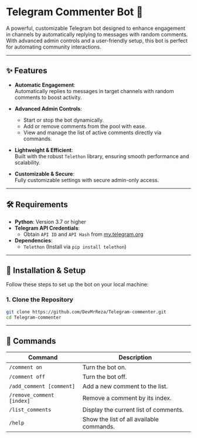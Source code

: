 # Telegram Commenter Bot 🚀

A powerful, customizable Telegram bot designed to enhance engagement in channels by automatically replying to messages with random comments. With advanced admin controls and a user-friendly setup, this bot is perfect for automating community interactions.

---

## ✨ Features

- **Automatic Engagement**:  
  Automatically replies to messages in target channels with random comments to boost activity.  

- **Advanced Admin Controls**:  
  - Start or stop the bot dynamically.  
  - Add or remove comments from the pool with ease.  
  - View and manage the list of active comments directly via commands.

- **Lightweight & Efficient**:  
  Built with the robust `Telethon` library, ensuring smooth performance and scalability.  

- **Customizable & Secure**:  
  Fully customizable settings with secure admin-only access.

---

## 🛠️ Requirements

- **Python**: Version 3.7 or higher  
- **Telegram API Credentials**:  
  - Obtain `API ID` and `API Hash` from [my.telegram.org](https://my.telegram.org)  
- **Dependencies**:  
  - `Telethon` (Install via `pip install telethon`)

---

## 🚀 Installation & Setup

Follow these steps to set up the bot on your local machine:

### 1. Clone the Repository
```bash
git clone https://github.com/DevMrReza/Telegram-commenter.git
cd Telegram-commenter
```
---

## 📝 Commands

| **Command**           | **Description**                                    |
|------------------------|----------------------------------------------------|
| `/comment on`         | Turn the bot on.                                   |
| `/comment off`        | Turn the bot off.                                  |
| `/add_comment [comment]` | Add a new comment to the list.                   |
| `/remove_comment [index]` | Remove a comment by its index.                  |
| `/list_comments`      | Display the current list of comments.              |
| `/help`               | Show the list of all available commands.           |

